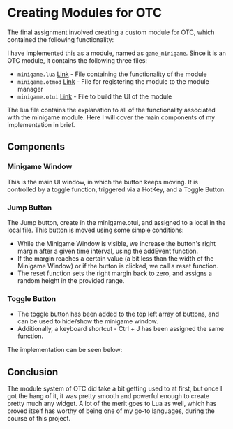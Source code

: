 # Creating Modules for OTC

The final assignment involved creating a custom module for OTC, which contained the following functionality:

I have implemented this as a module, named as `game_minigame`. Since it is an OTC module, it contains the following three files:

- `minigame.lua` [Link]() - File containing the functionality of the module
- `minigame.otmod` [Link]() - File for registering the module to the module manager
- `minigame.otui` [Link]() - File to build the UI of the module

The lua file contains the explanation to all of the functionality associated with the minigame module. Here I will cover the main components of my implementation in brief.

## Components

### Minigame Window

This is the main UI window, in which the button keeps moving. It is controlled by a toggle function, triggered via a HotKey, and a Toggle Button.

### Jump Button

The Jump button, create in the minigame.otui, and assigned to a local in the local file. This button is moved using some simple conditions:

- While the Minigame Window is visible, we increase the button's right margin after a given time interval, using the addEvent function.
- If the margin reaches a certain value (a bit less than the width of the Minigame Window) or if the button is clicked, we call a reset function.
- The reset function sets the right margin back to zero, and assigns a random height in the provided range.

### Toggle Button

- The toggle button has been added to the top left array of buttons, and can be used to hide/show the minigame window.
- Additionally, a keyboard shortcut - Ctrl + J has been assigned the same function.

The implementation can be seen below:

## Conclusion

The module system of OTC did take a bit getting used to at first, but once I got the hang of it, it was pretty smooth and powerful enough to create pretty much any widget. A lot of the merit goes to Lua as well, which has proved itself has worthy of being one of my go-to languages, during the course of this project.
